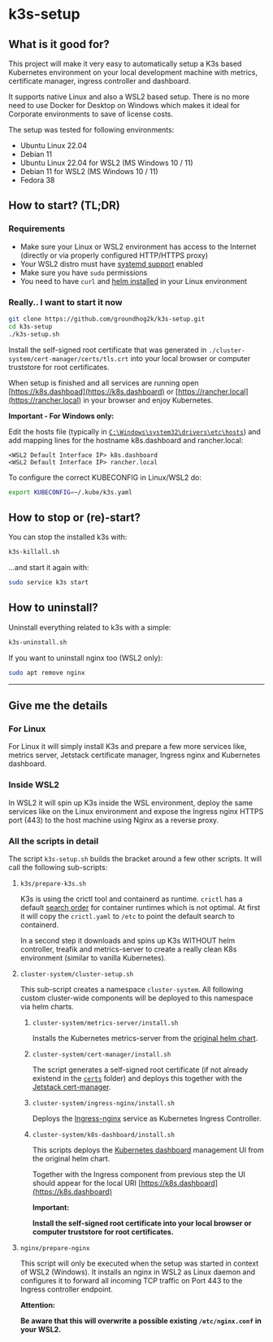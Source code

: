 # k3s-setup

## What is it good for?

This project will make it very easy to automatically setup a K3s based Kubernetes environment on your local development machine with metrics, certificate manager, ingress controller and dashboard.

It supports native Linux and also a WSL2 based setup.
There is no more need to use Docker for Desktop on Windows which makes it ideal for Corporate environments to save of license costs.

The setup was tested for following environments:

- Ubuntu Linux 22.04
- Debian 11
- Ubuntu Linux 22.04 for WSL2 (MS Windows 10 / 11)
- Debian 11 for WSL2 (MS Windows 10 / 11)
- Fedora 38

## How to start? (TL;DR)

### Requirements

- Make sure your Linux or WSL2 environment has access to the Internet (directly or via properly configured HTTP/HTTPS proxy)
- Your WSL2 distro must have [systemd support](https://devblogs.microsoft.com/commandline/systemd-support-is-now-available-in-wsl/#set-the-systemd-flag-set-in-your-wsl-distro-settings) enabled
- Make sure you have `sudo` permissions
- You need to have `curl` and [helm installed](https://helm.sh/docs/intro/install/) in your Linux environment

### Really.. I want to start it now

```bash
git clone https://github.com/groundhog2k/k3s-setup.git
cd k3s-setup
./k3s-setup.sh
```

Install the self-signed root certificate that was generated in `./cluster-system/cert-manager/certs/tls.crt` into your local browser or computer truststore for root certificates.

When setup is finished and all services are running open [https://k8s.dashboad](https://k8s.dashboard) or [https://rancher.local](https://rancher.local) in your browser and enjoy Kubernetes.

**Important - For Windows only:**

Edit the hosts file (typically in [`C:\Windows\system32\drivers\etc\hosts`](C:/Windows/system32/drivers/etc/hosts)) and add mapping lines for the hostname k8s.dashboard and rancher.local:

```text
<WSL2 Default Interface IP> k8s.dashboard
<WSL2 Default Interface IP> rancher.local
```

To configure the correct KUBECONFIG in Linux/WSL2 do:

```bash
export KUBECONFIG=~/.kube/k3s.yaml
```

## How to stop or (re)-start?

You can stop the installed k3s with:

```bash
k3s-killall.sh
```

...and start it again with:

```bash
sudo service k3s start
```

## How to uninstall?

Uninstall everything related to k3s with a simple:

```bash
k3s-uninstall.sh
```

If you want to uninstall nginx too (WSL2 only):

```bash
sudo apt remove nginx
```

---

## Give me the details

### For Linux

For Linux it will simply install K3s and prepare a few more services like, metrics server, Jetstack certificate manager, Ingress nginx and Kubernetes dashboard.

### Inside WSL2

In WSL2 it will spin up K3s inside the WSL environment, deploy the same services like on the Linux environment and expose the Ingress nginx HTTPS port (443) to the host machine using Nginx as a reverse proxy.

### All the scripts in detail

The script `k3s-setup.sh` builds the bracket around a few other scripts.
It will call the following sub-scripts:

1. `k3s/prepare-k3s.sh`

    K3s is using the crictl tool and containerd as runtime. `crictl` has a default [search order](https://github.com/kubernetes-sigs/cri-tools/blob/master/docs/crictl.md) for container runtimes which is not optimal.
    At first it will copy the `crictl.yaml` to `/etc` to point the default search to containerd.

    In a second step it downloads and spins up K3s WITHOUT helm controller, treafik and metrics-server to create a really clean K8s environment (similar to vanilla Kubernetes).

2. `cluster-system/cluster-setup.sh`

   This sub-script creates a namespace `cluster-system`. All following custom cluster-wide components will be deployed to this namespace via helm charts.

   1. `cluster-system/metrics-server/install.sh`

      Installs the Kubernetes metrics-server from the [original helm chart](https://github.com/kubernetes-sigs/metrics-server).

   2. `cluster-system/cert-manager/install.sh`

      The script generates a self-signed root certificate (if not already existend in the [`certs`](https://github.com/groundhog2k/k3s-setup/tree/main/cluster-system/cert-manager/certs) folder) and deploys this together with the [Jetstack cert-manager](https://github.com/cert-manager/cert-manager).

   3. `cluster-system/ingress-nginx/install.sh`

      Deploys the [Ingress-nginx](https://github.com/kubernetes/ingress-nginx) service as Kubernetes Ingress Controller.

   4. `cluster-system/k8s-dashboard/install.sh`

      This scripts deploys the [Kubernetes dashboard](https://github.com/kubernetes/dashboard) management UI from the original helm chart.

      Together with the Ingress component from previous step the UI should appear for the local URI [https://k8s.dashboard](https://k8s.dashboard)

      **Important:**

      **Install the self-signed root certificate into your local browser or computer truststore for root certificates.**

3. `nginx/prepare-nginx`

   This script will only be executed when the setup was started in context of WSL2 (Windows).
   It installs an nginx in WSL2 as Linux daemon and configures it to forward all incoming TCP traffic on Port 443 to the Ingress controller endpoint.

   **Attention:**

   **Be aware that this will overwrite a possible existing `/etc/nginx.conf` in your WSL2.**
